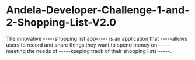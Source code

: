 # Andela-Developer-Challenge-1-and-2-Shopping-List-V2.0
 The innovative -----shopping list app----- is an application that  -----allows users  to record and share things they want to spend money on ----- meeting the needs of -----keeping track of their shopping lists -----.

